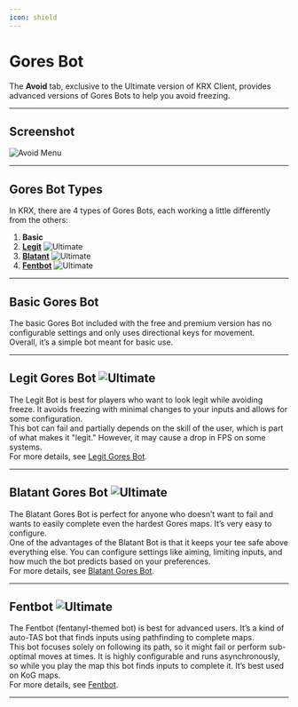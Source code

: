 ```yaml
---
icon: shield
---
```


# Gores Bot

The **Avoid** tab, exclusive to the Ultimate version of KRX Client, provides advanced versions of Gores Bots to help you avoid freezing.

---

## **Screenshot**
![Avoid Menu](https://raw.githubusercontent.com/Krixx1337/krxclient-docs/refs/heads/main/images/avoid-menu.png)

---

## **Gores Bot Types**
In KRX, there are 4 types of Gores Bots, each working a little differently from the others:
1. **Basic**  
2. **[Legit](features/goresbot/legit.md)** ![Ultimate](https://img.shields.io/badge/Ultimate-%23f76d6d?style=flat-square)  
3. **[Blatant](features/goresbot/blatant.md)** ![Ultimate](https://img.shields.io/badge/Ultimate-%23f76d6d?style=flat-square)  
4. **[Fentbot](features/goresbot/fentbot.md)** ![Ultimate](https://img.shields.io/badge/Ultimate-%23f76d6d?style=flat-square)  

---

## **Basic Gores Bot**
The basic Gores Bot included with the free and premium version has no configurable settings and only uses directional keys for movement.  
Overall, it’s a simple bot meant for basic use.

---

## **Legit Gores Bot** ![Ultimate](https://img.shields.io/badge/Ultimate-%23f76d6d?style=flat-square)
The Legit Bot is best for players who want to look legit while avoiding freeze. It avoids freezing with minimal changes to your inputs and allows for some configuration.  
This bot can fail and partially depends on the skill of the user, which is part of what makes it "legit." However, it may cause a drop in FPS on some systems.  
For more details, see [Legit Gores Bot](features/goresbot/legit.md).

---

## **Blatant Gores Bot** ![Ultimate](https://img.shields.io/badge/Ultimate-%23f76d6d?style=flat-square)
The Blatant Gores Bot is perfect for anyone who doesn’t want to fail and wants to easily complete even the hardest Gores maps. It’s very easy to configure.  
One of the advantages of the Blatant Bot is that it keeps your tee safe above everything else. You can configure settings like aiming, limiting inputs, and how much the bot predicts based on your preferences.  
For more details, see [Blatant Gores Bot](features/goresbot/blatant.md).

---

## **Fentbot** ![Ultimate](https://img.shields.io/badge/Ultimate-%23f76d6d?style=flat-square)
The Fentbot (fentanyl-themed bot) is best for advanced users. It’s a kind of auto-TAS bot that finds inputs using pathfinding to complete maps.  
This bot focuses solely on following its path, so it might fail or perform sub-optimal moves at times. It is highly configurable and runs asynchronously, so while you play the map this bot finds inputs to complete it. It’s best used on KoG maps.  
For more details, see [Fentbot](features/goresbot/fentbot.md).

---
